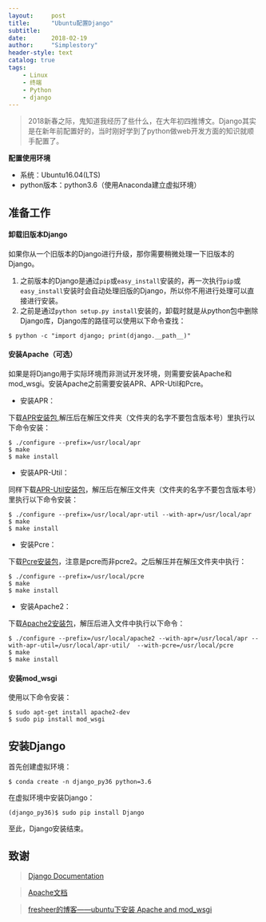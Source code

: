 ```yaml
---
layout:     post
title:      "Ubuntu配置Django"
subtitle:   
date:       2018-02-19
author:     "Simplestory"
header-style: text
catalog: true
tags:
    - Linux
    - 终端
    - Python
    - django
---
```


>2018新春之际，鬼知道我经历了些什么，在大年初四推博文。Django其实是在新年前配置好的，当时刚好学到了python做web开发方面的知识就顺手配置了。

**配置使用环境**
- 系统：Ubuntu16.04(LTS)
- python版本：python3.6（使用Anaconda建立虚拟环境）

## 准备工作

#### 卸载旧版本Django

如果你从一个旧版本的Django进行升级，那你需要稍微处理一下旧版本的Django。

1. 之前版本的Django是通过`pip`或`easy_install`安装的，再一次执行`pip`或`easy_install`安装时会自动处理旧版的Django，所以你不用进行处理可以直接进行安装。
2. 之前是通过`python setup.py install`安装的，卸载时就是从python包中删除Django库，Django库的路径可以使用以下命令查找：
```
$ python -c "import django; print(django.__path__)"
```

#### 安装Apache（可选）

如果是将Django用于实际环境而非测试开发环境，则需要安装Apache和mod_wsgi。安装Apache之前需要安装APR、APR-Util和Pcre。

- 安装APR：

下载[APR安装包](http://apr.apache.org/),解压后在解压文件夹（文件夹的名字不要包含版本号）里执行以下命令安装：

```shell
$ ./configure --prefix=/usr/local/apr
$ make 
$ make install 
```

- 安装APR-Util：

同样下载[APR-Util安装包](http://apr.apache.org/)，解压后在解压文件夹（文件夹的名字不要包含版本号）里执行以下命令安装：

```shell
$ ./configure --prefix=/usr/local/apr-util --with-apr=/usr/local/apr 
$ make 
$ make install
```

- 安装Pcre：

下载[Pcre安装包](https://ftp.pcre.org/pub/pcre/)，注意是pcre而非pcre2。之后解压并在解压文件夹中执行：

```shell
$ ./configure --prefix=/usr/local/pcre
$ make
$ make install
```

- 安装Apache2：

下载[Apache2安装包](http://httpd.apache.org/download.cgi#apache24)，解压后进入文件中执行以下命令：

```shell
$ ./configure --prefix=/usr/local/apache2 --with-apr=/usr/local/apr --with-apr-util=/usr/local/apr-util/  --with-pcre=/usr/local/pcre
$ make
$ make install
```

#### 安装mod_wsgi

使用以下命令安装：

```shell
$ sudo apt-get install apache2-dev
$ sudo pip install mod_wsgi
```

## 安装Django

首先创建虚拟环境：

```shell
$ conda create -n django_py36 python=3.6
```

在虚拟环境中安装Django：

```shell
(django_py36)$ sudo pip install Django
```

至此，Django安装结束。

## 致谢

> [Django Documentation](https://docs.djangoproject.com/en/2.0/)

> [Apache文档](https://httpd.apache.org/docs/2.4/)

> [fresheer的博客——ubuntu下安装 Apache and mod_wsgi](http://blog.sina.com.cn/s/blog_72b0ebdd0102wz0w.html)